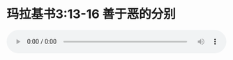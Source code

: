 # 玛拉基书3:13-16 善于恶的分别

<audio style="width: 100%;" preload="false" controls controlslist="nodownload"><source src="//cdn.simai.ml/audio/mp3/old/27482.mp3" type="audio/mpeg">Your browser does not support the audio element.</audio>


